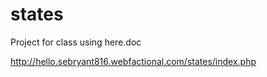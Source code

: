 # states
Project for class using here.doc

http://hello.sebryant816.webfactional.com/states/index.php
